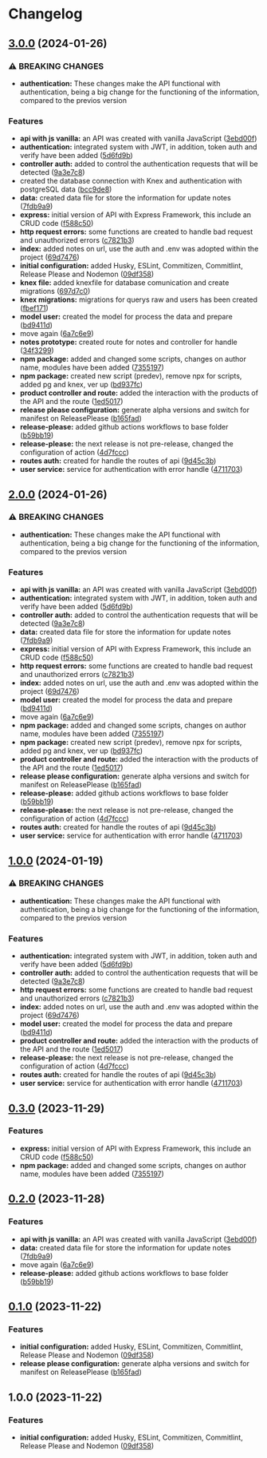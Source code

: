 # Changelog

## [3.0.0](https://github.com/SouOWendel/op-fvtt-api/compare/v2.0.0...v3.0.0) (2024-01-26)


### ⚠ BREAKING CHANGES

* **authentication:** These changes make the API functional with authentication, being a big change for the functioning of the information, compared to the previos version

### Features

* **api with js vanilla:** an API was created with vanilla JavaScript ([3ebd00f](https://github.com/SouOWendel/op-fvtt-api/commit/3ebd00f5a277ece002ae72b72cbc88e36cca4b9d))
* **authentication:** integrated system with JWT, in addition, token auth and verify have been added ([5d6fd9b](https://github.com/SouOWendel/op-fvtt-api/commit/5d6fd9be9317b67c751f1ed65ba7ac0d92b1c3d6))
* **controller auth:** added to control the authentication requests that will be detected ([9a3e7c8](https://github.com/SouOWendel/op-fvtt-api/commit/9a3e7c80b260d3cea6fc2ab7ae97384653f5ed17))
* created the database connection with Knex and authentication with postgreSQL data ([bcc9de8](https://github.com/SouOWendel/op-fvtt-api/commit/bcc9de8574f31f4ad822e40b9e9cc1e062d30837))
* **data:** created data file for store the information for update notes ([7fdb9a9](https://github.com/SouOWendel/op-fvtt-api/commit/7fdb9a9739d3e31b8a02a845bb97879c3e0825b5))
* **express:** initial version of API with Express Framework, this include an CRUD code ([f588c50](https://github.com/SouOWendel/op-fvtt-api/commit/f588c505c1c5c21b77df07d78376a37bb8f58489))
* **http request errors:** some functions are created to handle bad request and unauthorized errors ([c7821b3](https://github.com/SouOWendel/op-fvtt-api/commit/c7821b3fb138f8840cbeb8c6cf063fec0e2abdee))
* **index:** added notes on url, use the auth and .env was adopted within the project ([69d7476](https://github.com/SouOWendel/op-fvtt-api/commit/69d74768155e86c1743ea7c74128863b53a768ad))
* **initial configuration:** added Husky, ESLint, Commitizen, Commitlint, Release Please and Nodemon ([09df358](https://github.com/SouOWendel/op-fvtt-api/commit/09df358576580d479c69645e8ba12547bac2b79c))
* **knex file:** added knexfile for database comunication and create migrations ([697d7c0](https://github.com/SouOWendel/op-fvtt-api/commit/697d7c07163a200b0fa4613d57835ba4674be8b7))
* **knex migrations:** migrations for querys raw and users has been created ([fbef171](https://github.com/SouOWendel/op-fvtt-api/commit/fbef171f8fe7449e6e5c8ba60e8c24589c4e219e))
* **model user:** created the model for process the data and prepare ([bd9411d](https://github.com/SouOWendel/op-fvtt-api/commit/bd9411d3a0fd4267da2657ed2566ad1a46f17938))
* move again ([6a7c6e9](https://github.com/SouOWendel/op-fvtt-api/commit/6a7c6e94f453a54b966b6907364b821e8d04b5ae))
* **notes prototype:** created route for notes and controller for handle ([34f3299](https://github.com/SouOWendel/op-fvtt-api/commit/34f3299754ea1b44ff9b8ee9333c1915872889c4))
* **npm package:** added and changed some scripts, changes on author name, modules have been added ([7355197](https://github.com/SouOWendel/op-fvtt-api/commit/73551973a4eb598371292f58f001aa5d863e41e6))
* **npm package:** created new script (predev), remove npx for scripts, added pg and knex, ver up ([bd937fc](https://github.com/SouOWendel/op-fvtt-api/commit/bd937fc1a11405c6a3379ca3313cdff47d00cb9d))
* **product controller and route:** added the interaction with the products of the API and the route ([1ed5017](https://github.com/SouOWendel/op-fvtt-api/commit/1ed5017991e9d943bdc2f8533da5cd7af69fe318))
* **release please configuration:** generate alpha versions and switch for manifest on ReleasePlease ([b165fad](https://github.com/SouOWendel/op-fvtt-api/commit/b165fad6bdc1111280f3acb549aac7bcdfe80d86))
* **release-please:** added github actions workflows to base folder ([b59bb19](https://github.com/SouOWendel/op-fvtt-api/commit/b59bb196b28da21de0059e150518d0326296355a))
* **release-please:** the next release is not pre-release, changed the configuration of action ([4d7fccc](https://github.com/SouOWendel/op-fvtt-api/commit/4d7fccc1929f2af8291e7c9ce6e29498527ccb1e))
* **routes auth:** created for handle the routes of api ([9d45c3b](https://github.com/SouOWendel/op-fvtt-api/commit/9d45c3b0b2a5f3562ced085fe478d78c16f74778))
* **user service:** service for authentication with error handle ([4711703](https://github.com/SouOWendel/op-fvtt-api/commit/4711703669b03c639916d42798bc304e0e9b0db8))

## [2.0.0](https://github.com/SouOWendel/op-fvtt-api/compare/v1.0.0...v2.0.0) (2024-01-26)


### ⚠ BREAKING CHANGES

* **authentication:** These changes make the API functional with authentication, being a big change for the functioning of the information, compared to the previos version

### Features

* **api with js vanilla:** an API was created with vanilla JavaScript ([3ebd00f](https://github.com/SouOWendel/op-fvtt-api/commit/3ebd00f5a277ece002ae72b72cbc88e36cca4b9d))
* **authentication:** integrated system with JWT, in addition, token auth and verify have been added ([5d6fd9b](https://github.com/SouOWendel/op-fvtt-api/commit/5d6fd9be9317b67c751f1ed65ba7ac0d92b1c3d6))
* **controller auth:** added to control the authentication requests that will be detected ([9a3e7c8](https://github.com/SouOWendel/op-fvtt-api/commit/9a3e7c80b260d3cea6fc2ab7ae97384653f5ed17))
* **data:** created data file for store the information for update notes ([7fdb9a9](https://github.com/SouOWendel/op-fvtt-api/commit/7fdb9a9739d3e31b8a02a845bb97879c3e0825b5))
* **express:** initial version of API with Express Framework, this include an CRUD code ([f588c50](https://github.com/SouOWendel/op-fvtt-api/commit/f588c505c1c5c21b77df07d78376a37bb8f58489))
* **http request errors:** some functions are created to handle bad request and unauthorized errors ([c7821b3](https://github.com/SouOWendel/op-fvtt-api/commit/c7821b3fb138f8840cbeb8c6cf063fec0e2abdee))
* **index:** added notes on url, use the auth and .env was adopted within the project ([69d7476](https://github.com/SouOWendel/op-fvtt-api/commit/69d74768155e86c1743ea7c74128863b53a768ad))
* **model user:** created the model for process the data and prepare ([bd9411d](https://github.com/SouOWendel/op-fvtt-api/commit/bd9411d3a0fd4267da2657ed2566ad1a46f17938))
* move again ([6a7c6e9](https://github.com/SouOWendel/op-fvtt-api/commit/6a7c6e94f453a54b966b6907364b821e8d04b5ae))
* **npm package:** added and changed some scripts, changes on author name, modules have been added ([7355197](https://github.com/SouOWendel/op-fvtt-api/commit/73551973a4eb598371292f58f001aa5d863e41e6))
* **npm package:** created new script (predev), remove npx for scripts, added pg and knex, ver up ([bd937fc](https://github.com/SouOWendel/op-fvtt-api/commit/bd937fc1a11405c6a3379ca3313cdff47d00cb9d))
* **product controller and route:** added the interaction with the products of the API and the route ([1ed5017](https://github.com/SouOWendel/op-fvtt-api/commit/1ed5017991e9d943bdc2f8533da5cd7af69fe318))
* **release please configuration:** generate alpha versions and switch for manifest on ReleasePlease ([b165fad](https://github.com/SouOWendel/op-fvtt-api/commit/b165fad6bdc1111280f3acb549aac7bcdfe80d86))
* **release-please:** added github actions workflows to base folder ([b59bb19](https://github.com/SouOWendel/op-fvtt-api/commit/b59bb196b28da21de0059e150518d0326296355a))
* **release-please:** the next release is not pre-release, changed the configuration of action ([4d7fccc](https://github.com/SouOWendel/op-fvtt-api/commit/4d7fccc1929f2af8291e7c9ce6e29498527ccb1e))
* **routes auth:** created for handle the routes of api ([9d45c3b](https://github.com/SouOWendel/op-fvtt-api/commit/9d45c3b0b2a5f3562ced085fe478d78c16f74778))
* **user service:** service for authentication with error handle ([4711703](https://github.com/SouOWendel/op-fvtt-api/commit/4711703669b03c639916d42798bc304e0e9b0db8))

## [1.0.0](https://github.com/SouOWendel/op-fvtt-api/compare/v0.3.0...v1.0.0) (2024-01-19)


### ⚠ BREAKING CHANGES

* **authentication:** These changes make the API functional with authentication, being a big change for the functioning of the information, compared to the previos version

### Features

* **authentication:** integrated system with JWT, in addition, token auth and verify have been added ([5d6fd9b](https://github.com/SouOWendel/op-fvtt-api/commit/5d6fd9be9317b67c751f1ed65ba7ac0d92b1c3d6))
* **controller auth:** added to control the authentication requests that will be detected ([9a3e7c8](https://github.com/SouOWendel/op-fvtt-api/commit/9a3e7c80b260d3cea6fc2ab7ae97384653f5ed17))
* **http request errors:** some functions are created to handle bad request and unauthorized errors ([c7821b3](https://github.com/SouOWendel/op-fvtt-api/commit/c7821b3fb138f8840cbeb8c6cf063fec0e2abdee))
* **index:** added notes on url, use the auth and .env was adopted within the project ([69d7476](https://github.com/SouOWendel/op-fvtt-api/commit/69d74768155e86c1743ea7c74128863b53a768ad))
* **model user:** created the model for process the data and prepare ([bd9411d](https://github.com/SouOWendel/op-fvtt-api/commit/bd9411d3a0fd4267da2657ed2566ad1a46f17938))
* **product controller and route:** added the interaction with the products of the API and the route ([1ed5017](https://github.com/SouOWendel/op-fvtt-api/commit/1ed5017991e9d943bdc2f8533da5cd7af69fe318))
* **release-please:** the next release is not pre-release, changed the configuration of action ([4d7fccc](https://github.com/SouOWendel/op-fvtt-api/commit/4d7fccc1929f2af8291e7c9ce6e29498527ccb1e))
* **routes auth:** created for handle the routes of api ([9d45c3b](https://github.com/SouOWendel/op-fvtt-api/commit/9d45c3b0b2a5f3562ced085fe478d78c16f74778))
* **user service:** service for authentication with error handle ([4711703](https://github.com/SouOWendel/op-fvtt-api/commit/4711703669b03c639916d42798bc304e0e9b0db8))

## [0.3.0](https://github.com/SouOWendel/op-fvtt-api/compare/v0.2.0...v0.3.0) (2023-11-29)


### Features

* **express:** initial version of API with Express Framework, this include an CRUD code ([f588c50](https://github.com/SouOWendel/op-fvtt-api/commit/f588c505c1c5c21b77df07d78376a37bb8f58489))
* **npm package:** added and changed some scripts, changes on author name, modules have been added ([7355197](https://github.com/SouOWendel/op-fvtt-api/commit/73551973a4eb598371292f58f001aa5d863e41e6))

## [0.2.0](https://github.com/SouOWendel/op-fvtt-api/compare/v0.1.0...v0.2.0) (2023-11-28)


### Features

* **api with js vanilla:** an API was created with vanilla JavaScript ([3ebd00f](https://github.com/SouOWendel/op-fvtt-api/commit/3ebd00f5a277ece002ae72b72cbc88e36cca4b9d))
* **data:** created data file for store the information for update notes ([7fdb9a9](https://github.com/SouOWendel/op-fvtt-api/commit/7fdb9a9739d3e31b8a02a845bb97879c3e0825b5))
* move again ([6a7c6e9](https://github.com/SouOWendel/op-fvtt-api/commit/6a7c6e94f453a54b966b6907364b821e8d04b5ae))
* **release-please:** added github actions workflows to base folder ([b59bb19](https://github.com/SouOWendel/op-fvtt-api/commit/b59bb196b28da21de0059e150518d0326296355a))

## [0.1.0](https://github.com/SouOWendel/op-fvtt-api/compare/v0.1.0...v0.1.0) (2023-11-22)


### Features

* **initial configuration:** added Husky, ESLint, Commitizen, Commitlint, Release Please and Nodemon ([09df358](https://github.com/SouOWendel/op-fvtt-api/commit/09df358576580d479c69645e8ba12547bac2b79c))
* **release please configuration:** generate alpha versions and switch for manifest on ReleasePlease ([b165fad](https://github.com/SouOWendel/op-fvtt-api/commit/b165fad6bdc1111280f3acb549aac7bcdfe80d86))

## 1.0.0 (2023-11-22)


### Features

* **initial configuration:** added Husky, ESLint, Commitizen, Commitlint, Release Please and Nodemon ([09df358](https://github.com/SouOWendel/op-fvtt-api/commit/09df358576580d479c69645e8ba12547bac2b79c))

